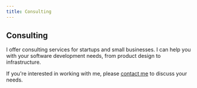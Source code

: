 ```yaml
---
title: Consulting
---
```


## Consulting

I offer consulting services for startups and small businesses. I can help you with your software
development needs, from product design to infrastructure.

If you're interested in working with me, please [contact me](mailto:igor@igassmann.me) to discuss
your needs.

